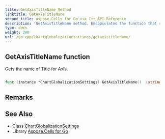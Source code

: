 ```yaml
---
title: GetAxisTitleName Method 
linktitle: GetAxisTitleName
second_title: Aspose.Cells for Go via C++ API Reference
description: 'GetAxisTitleName method. Encapsulates the function that represents getaxistitlename in Go.'
type: docs
weight: 200
url: /go-cpp/chartglobalizationsettings/getaxistitlename/
---
```


## GetAxisTitleName function

Gets the name of Title for Axis.

```go

func (instance *ChartGlobalizationSettings) GetAxisTitleName()  (string,  error) 

```

## Remarks


## See Also

* Class [ChartGlobalizationSettings](../)
* Library [Aspose.Cells for Go](../../)
